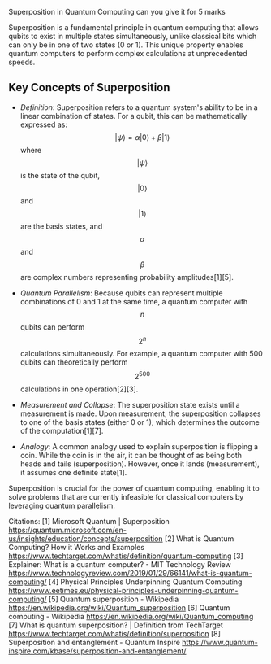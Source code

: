 
Superposition in Quantum Computing can you give it for 5 marks

Superposition is a fundamental principle in quantum computing that allows qubits to exist in multiple states simultaneously, unlike classical bits which can only be in one of two states (0 or 1). This unique property enables quantum computers to perform complex calculations at unprecedented speeds.

## Key Concepts of Superposition

- *Definition*: Superposition refers to a quantum system's ability to be in a linear combination of states. For a qubit, this can be mathematically expressed as:
  $$
  |\psi\rangle = \alpha|0\rangle + \beta|1\rangle
  $$
  where $$
 |\psi\rangle $$ is the state of the qubit, $$
 |0\rangle $$ and $$
 |1\rangle $$ are the basis states, and $$
 \alpha $$ and $$
 \beta $$ are complex numbers representing probability amplitudes[1][5].

- *Quantum Parallelism*: Because qubits can represent multiple combinations of 0 and 1 at the same time, a quantum computer with $$
 n $$ qubits can perform $$
 2^n $$ calculations simultaneously. For example, a quantum computer with 500 qubits can theoretically perform $$
 2^{500} $$ calculations in one operation[2][3].

- *Measurement and Collapse*: The superposition state exists until a measurement is made. Upon measurement, the superposition collapses to one of the basis states (either 0 or 1), which determines the outcome of the computation[1][7].

- *Analogy*: A common analogy used to explain superposition is flipping a coin. While the coin is in the air, it can be thought of as being both heads and tails (superposition). However, once it lands (measurement), it assumes one definite state[1].

Superposition is crucial for the power of quantum computing, enabling it to solve problems that are currently infeasible for classical computers by leveraging quantum parallelism.

Citations:
[1] Microsoft Quantum | Superposition https://quantum.microsoft.com/en-us/insights/education/concepts/superposition
[2] What is Quantum Computing? How it Works and Examples https://www.techtarget.com/whatis/definition/quantum-computing
[3] Explainer: What is a quantum computer? - MIT Technology Review https://www.technologyreview.com/2019/01/29/66141/what-is-quantum-computing/
[4] Physical Principles Underpinning Quantum Computing https://www.eetimes.eu/physical-principles-underpinning-quantum-computing/
[5] Quantum superposition - Wikipedia https://en.wikipedia.org/wiki/Quantum_superposition
[6] Quantum computing - Wikipedia https://en.wikipedia.org/wiki/Quantum_computing
[7] What is quantum superposition? | Definition from TechTarget https://www.techtarget.com/whatis/definition/superposition
[8] Superposition and entanglement - Quantum Inspire https://www.quantum-inspire.com/kbase/superposition-and-entanglement/